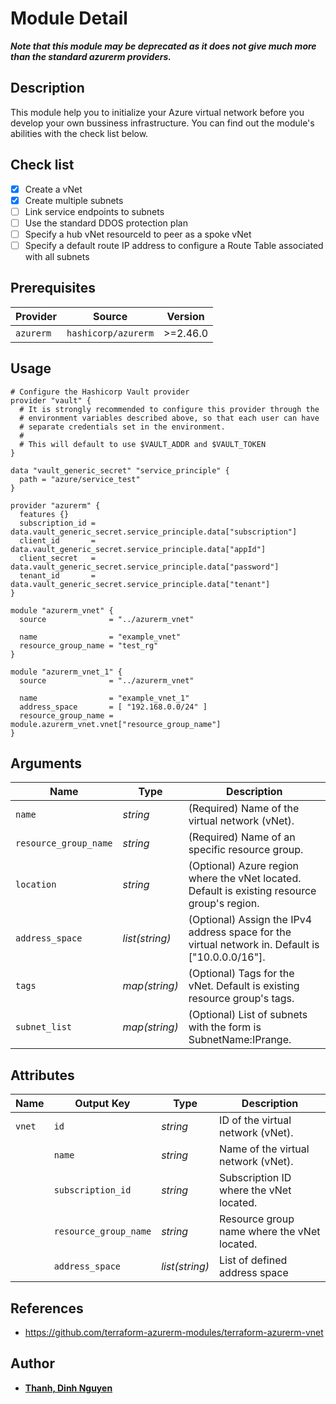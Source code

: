 # Module Detail
***Note that this module may be deprecated as it does not give much more than the standard azurerm providers.***
## Description
This module help you to initialize your Azure virtual network before you develop your own bussiness infrastructure. You can find out the module's abilities with the check list below.
## Check list
- [x] Create a vNet
- [x] Create multiple subnets
- [ ] Link service endpoints to subnets
- [ ] Use the standard DDOS protection plan
- [ ] Specify a hub vNet resourceId to peer as a spoke vNet
- [ ] Specify a default route IP address to configure a Route Table associated with all subnets
## Prerequisites
| Provider | Source | Version |
| --- | --- | --- |
| `azurerm` | `hashicorp/azurerm` | >=2.46.0 |
## Usage
```
# Configure the Hashicorp Vault provider
provider "vault" {
  # It is strongly recommended to configure this provider through the
  # environment variables described above, so that each user can have
  # separate credentials set in the environment.
  #
  # This will default to use $VAULT_ADDR and $VAULT_TOKEN
}

data "vault_generic_secret" "service_principle" {
  path = "azure/service_test"
}

provider "azurerm" {
  features {}
  subscription_id = data.vault_generic_secret.service_principle.data["subscription"]
  client_id       = data.vault_generic_secret.service_principle.data["appId"]
  client_secret   = data.vault_generic_secret.service_principle.data["password"]
  tenant_id       = data.vault_generic_secret.service_principle.data["tenant"]
}

module "azurerm_vnet" {
  source              = "../azurerm_vnet"

  name                = "example_vnet"
  resource_group_name = "test_rg"
}

module "azurerm_vnet_1" {
  source              = "../azurerm_vnet"

  name                = "example_vnet_1"
  address_space       = [ "192.168.0.0/24" ]
  resource_group_name = module.azurerm_vnet.vnet["resource_group_name"]
}
```
## Arguments
| Name | Type | Description |
| --- | --- | --- |
| `name` | *string* | (Required) Name of the virtual network (vNet). |
| `resource_group_name` | *string* | (Required) Name of an specific resource group. |
| `location` | *string* | (Optional) Azure region where the vNet located. Default is existing resource group's region. |
| `address_space` | *list(string)* | (Optional) Assign the IPv4 address space for the virtual network in. Default is ["10.0.0.0/16"]. |
| `tags` | *map(string)* | (Optional) Tags for the vNet. Default is existing resource group's tags. |
| `subnet_list` | *map(string)* | (Optional) List of subnets with the form is SubnetName:IPrange.|
## Attributes
| Name | Output Key | Type | Description |
| --- | --- | --- | --- |
| `vnet` | `id` | *string* | ID of the virtual network (vNet). |
| | `name` | *string* | Name of the virtual network (vNet). |
| | `subscription_id` | *string* | Subscription ID where the vNet located. |
| | `resource_group_name` | *string* | Resource group name where the vNet located. |
| | `address_space` | *list(string)* | List of defined address space |
## References
- https://github.com/terraform-azurerm-modules/terraform-azurerm-vnet
## Author
- **[Thanh, Dinh Nguyen](https://github.com/tigonguyen)** 